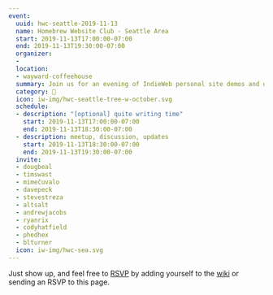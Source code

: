 ```yaml
---
event:
  uuid: hwc-seattle-2019-11-13
  name: Homebrew Website Club - Seattle Area
  start: 2019-11-13T17:00:00-07:00
  end: 2019-11-13T19:30:00-07:00
  organizer:
  - 
  location:
  - wayward-coffeehouse
  summary: Join us for an evening of IndieWeb personal site demos and discussions!
  category: 🌲
  icon: iw-img/hwc-seattle-tree-w-october.svg
  schedule:
  - description: "[optional] quite writing time"
    start: 2019-11-13T17:00:00-07:00
    end: 2019-11-13T18:30:00-07:00
  - description: meetup, discussion, updates
    start: 2019-11-13T18:30:00-07:00
    end: 2019-11-13T19:30:00-07:00
  invite:
  - dougbeal
  - timswast
  - mimečuvalo
  - davepeck
  - stevestreza
  - altsalt
  - andrewjacobs
  - ryanrix
  - codyhatfield
  - phedhex
  - blturner  
  icon: iw-img/hwc-sea.svg
---
```


Just show up, and feel free to [RSVP](https://indieweb.org/rsvp) by adding yourself to the [wiki]({{<indieweb-wiki-hwc>}}) or sending an RSVP to this page.
